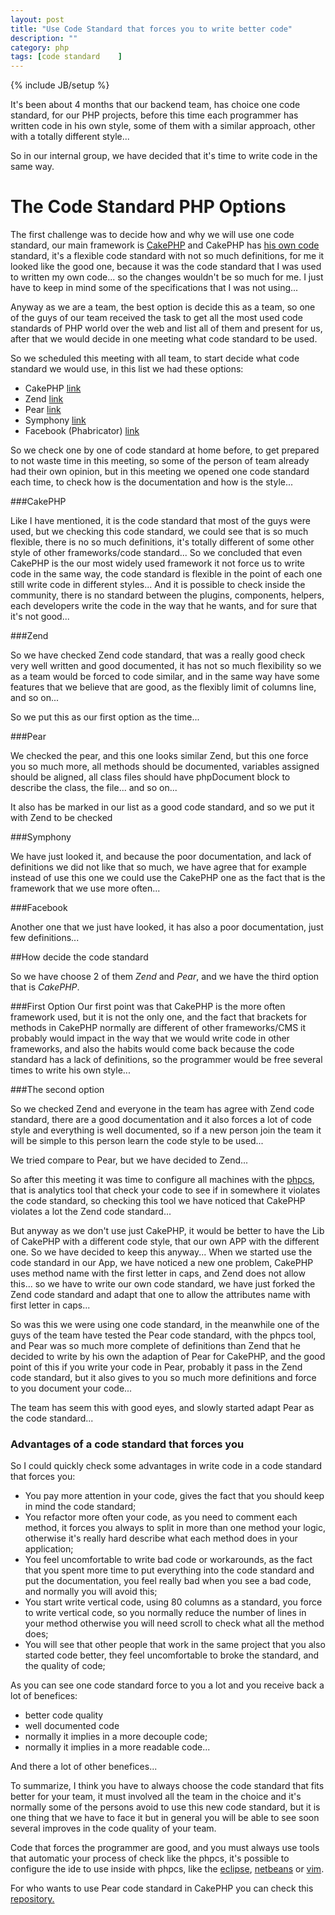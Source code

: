 ```yaml
---
layout: post
title: "Use Code Standard that forces you to write better code"
description: ""
category: php 
tags: [code standard    ]
---
```

{% include JB/setup %}

It's been about 4 months that our backend team, has choice one code standard, for our PHP projects, before this time each programmer has written code in his own style, some of them with a similar approach, other with a totally different style...

So in our internal group, we have decided that it's time to write code in the same way.

# The Code Standard PHP Options

The first challenge was to decide how and why we will use one code standard, our main framework is <a href="http://cakephp.org">CakePHP</a> and CakePHP has <a href="http://book.cakephp.org/2.0/en/contributing/cakephp-coding-conventions.html">his own code</a> standard, it's a flexible code standard with not so much definitions, for me it looked like the good one, because it was the code standard that I was used to written my own code... so the changes wouldn't be so much for me. I just have to keep in mind some of the specifications that I was not using...

Anyway as we are a team, the best option is decide this as a team, so one of the guys of our team received the task to get all the most used code standards of PHP world over the web and list all of them and present for us, after that we would decide in one meeting what code standard to be used.

So we scheduled this meeting with all team, to start decide what code standard we would use, in this list we had these options:

* CakePHP <a href="http://book.cakephp.org/2.0/en/contributing/cakephp-coding-conventions.html">link</a>
* Zend <a href="http://framework.zend.com/manual/en/coding-standard.coding-style.html">link</a>
* Pear <a href="http://pear.php.net/manual/en/coding-standards.php">link</a>
* Symphony <a href="http://trac.symfony-project.org/wiki/HowToContributeToSymfony#CodingStandards">link</a>
* Facebook (Phabricator) <a href="http://www.phabricator.com/docs/phabricator/article/PHP_Coding_Standards.html">link</a>

So we check one by one of code standard at home before, to get prepared to not waste time in this meeting, so some of the person of team already had their own opinion, but in this meeting we opened one code standard each time, to check how is the documentation and how is the style...

###CakePHP

Like I have mentioned, it is the code standard that most of the guys were used, but we checking this code standard, we could see that is so much flexible, there is no so much definitions, it's totally different of some other style of other frameworks/code standard... So we concluded that even CakePHP is the our most widely used framework it not force us to write code in the same way, the code standard is flexible in the point of each one still write code in different styles... And it is possible to check inside the community, there is no standard between the plugins, components, helpers, each developers write the code in the way that he wants, and for sure that it's not good...

###Zend

So we have checked Zend code standard, that was a really good check very well written and good documented, it has not so much flexibility so we as a team would be forced to code similar, and in the same way have some features that we believe that are good, as the flexibly limit of columns line, and so on...

So we put this as our first option as the time...

###Pear

We checked the pear, and this one looks similar Zend, but this one force you so much more, all methods should be documented, variables assigned should be aligned, all class files should have phpDocument block to describe the class, the file... and so on...

It also has be marked in our list as a good code standard, and so we put it with Zend to be checked

###Symphony

We have just looked it, and because the poor documentation, and lack of definitions we did not like that so much, we have agree that for example instead of use this one we could use the CakePHP one as the fact that is the framework that we use more often...

###Facebook

Another one that we just have looked, it has also a poor documentation, just few definitions...


##How decide the code standard

So we have choose 2 of them *Zend* and *Pear*, and we have the third option that is *CakePHP*.

###First Option
Our first point was that CakePHP is the more often framework used, but it is not the only one, and the fact that brackets for methods in CakePHP normally are different of other frameworks/CMS it probably would impact in the way that we would write code in other frameworks, and also the habits would come back because the code standard has a lack of definitions, so the programmer would be free several times to write his own style...

###The second option

So we checked Zend and everyone in the team has agree with Zend code standard, there are a good documentation and it also forces a lot of code style and everything is well documented, so if a new person join the team it will be simple to this person learn the code style to be used...

We tried compare to Pear, but we have decided to Zend...

So after this meeting it was time to configure all machines with the <a href="http://pear.php.net/package/PHP_CodeSniffer/redirected">phpcs</a>, that is analytics tool that check your code to see if in somewhere it violates the code standard, so checking this tool we have noticed that CakePHP violates a lot the Zend code standard...

But anyway as we don't use just CakePHP, it would be better to have the Lib of CakePHP with a different code style, that our own APP with the different one. So we have decided to keep this anyway... When we started use the code standard in our App, we have noticed a new one problem, CakePHP uses method name with the first letter in caps, and Zend does not allow this... so we have to write our own code standard, we have just forked the Zend code standard and adapt that one to allow the attributes name with first letter in caps...

So was this we were using one code standard, in the meanwhile one of the guys of the team have tested the Pear code standard, with the phpcs tool, and Pear was so much more complete of definitions than Zend that he decided to write by his own the adaption of Pear for CakePHP, and the good point of this if you write your code in Pear, probably it pass in the Zend code standard, but it also gives to you so much more definitions and force to you document your code...

The team has seem this with good eyes, and slowly started adapt Pear as the code standard...

### Advantages of a code standard that forces you

So I could quickly check some advantages in write code in a code standard that forces you:

* You pay more attention in your code, gives the fact that you should keep in mind the code standard;
* You refactor more often your code, as you need to comment each method, it forces you always to split in more than one method your logic, otherwise it's really hard describe what each method does in your application;
* You feel uncomfortable to write bad code or workarounds, as the fact that you spent more time to put everything into the code standard and put the documentation, you feel really bad when you see a bad code, and normally you will avoid this;
* You start write vertical code, using 80 columns as a standard, you force to write vertical code, so you normally reduce the number of lines in your method otherwise you will need scroll to check what all the method does;
* You will see that other people that work in the same project that you also started code better, they feel uncomfortable to broke the standard, and the quality of code;


As you can see one code standard force to you a lot and you receive back a lot of benefices:

* better code quality
* well documented code
* normally it implies in a more decouple code;
* normally it implies in a more readable code...

And there a lot of other benefices...

To summarize, I think you have to always choose the code standard that fits better for your team, it must involved all the team in the choice and it's normally some of the persons avoid to use this new code standard, but it is one thing that we have to face it but in general you will be able to see soon several improves in the code quality of your team.

Code that forces the programmer are good, and you must always use tools that automatic your process of check like the phpcs, it's possible to configure the ide to use inside with phpcs, like the <a href="http://www.websitefactors.co.uk/php/2011/10/installing-php-codesniffer-properly-in-eclipse/">eclipse</a>, <a href="http://www.amaxus.com/cms-blog/coding-standards-netbeans-php-codesniffer">netbeans</a> or <a href="https://github.com/moacirosa/vim">vim</a>.

For who wants to use Pear code standard in CakePHP you can check this <a href="https://github.com/moacirosa/phpcs-pear-cakephp">repository.</a>

